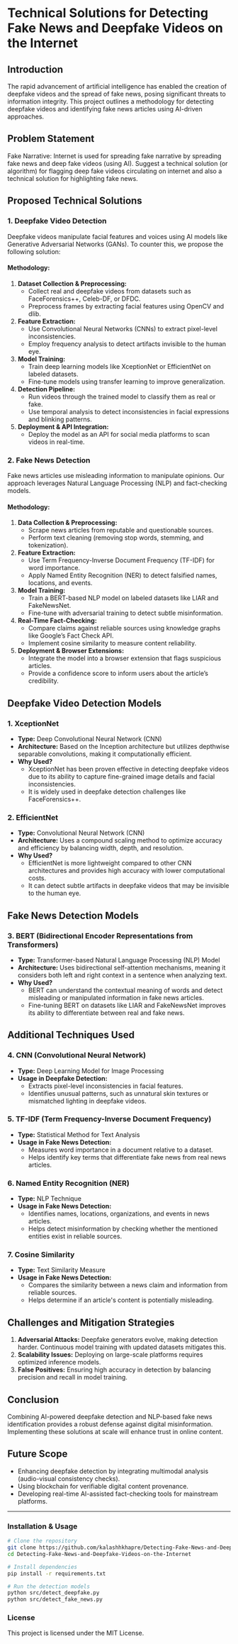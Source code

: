 # Technical Solutions for Detecting Fake News and Deepfake Videos on the Internet

## Introduction
The rapid advancement of artificial intelligence has enabled the creation of deepfake videos and the spread of fake news, posing significant threats to information integrity. This project outlines a methodology for detecting deepfake videos and identifying fake news articles using AI-driven approaches.

## Problem Statement
Fake Narrative: Internet is used for spreading fake narrative by spreading fake news and deep fake videos (using AI). Suggest a technical solution (or algorithm) for flagging deep fake videos circulating on internet and also a technical solution for highlighting fake news.

## Proposed Technical Solutions
### 1. Deepfake Video Detection
Deepfake videos manipulate facial features and voices using AI models like Generative Adversarial Networks (GANs). To counter this, we propose the following solution:

#### Methodology:
1. **Dataset Collection & Preprocessing:**
   - Collect real and deepfake videos from datasets such as FaceForensics++, Celeb-DF, or DFDC.
   - Preprocess frames by extracting facial features using OpenCV and dlib.
2. **Feature Extraction:**
   - Use Convolutional Neural Networks (CNNs) to extract pixel-level inconsistencies.
   - Employ frequency analysis to detect artifacts invisible to the human eye.
3. **Model Training:**
   - Train deep learning models like XceptionNet or EfficientNet on labeled datasets.
   - Fine-tune models using transfer learning to improve generalization.
4. **Detection Pipeline:**
   - Run videos through the trained model to classify them as real or fake.
   - Use temporal analysis to detect inconsistencies in facial expressions and blinking patterns.
5. **Deployment & API Integration:**
   - Deploy the model as an API for social media platforms to scan videos in real-time.

### 2. Fake News Detection
Fake news articles use misleading information to manipulate opinions. Our approach leverages Natural Language Processing (NLP) and fact-checking models.

#### Methodology:
1. **Data Collection & Preprocessing:**
   - Scrape news articles from reputable and questionable sources.
   - Perform text cleaning (removing stop words, stemming, and tokenization).
2. **Feature Extraction:**
   - Use Term Frequency-Inverse Document Frequency (TF-IDF) for word importance.
   - Apply Named Entity Recognition (NER) to detect falsified names, locations, and events.
3. **Model Training:**
   - Train a BERT-based NLP model on labeled datasets like LIAR and FakeNewsNet.
   - Fine-tune with adversarial training to detect subtle misinformation.
4. **Real-Time Fact-Checking:**
   - Compare claims against reliable sources using knowledge graphs like Google’s Fact Check API.
   - Implement cosine similarity to measure content reliability.
5. **Deployment & Browser Extensions:**
   - Integrate the model into a browser extension that flags suspicious articles.
   - Provide a confidence score to inform users about the article’s credibility.

## Deepfake Video Detection Models
### 1. XceptionNet
- **Type:** Deep Convolutional Neural Network (CNN)
- **Architecture:** Based on the Inception architecture but utilizes depthwise separable convolutions, making it computationally efficient.
- **Why Used?**
  - XceptionNet has been proven effective in detecting deepfake videos due to its ability to capture fine-grained image details and facial inconsistencies.
  - It is widely used in deepfake detection challenges like FaceForensics++.

### 2. EfficientNet
- **Type:** Convolutional Neural Network (CNN)
- **Architecture:** Uses a compound scaling method to optimize accuracy and efficiency by balancing width, depth, and resolution.
- **Why Used?**
  - EfficientNet is more lightweight compared to other CNN architectures and provides high accuracy with lower computational costs.
  - It can detect subtle artifacts in deepfake videos that may be invisible to the human eye.

## Fake News Detection Models
### 3. BERT (Bidirectional Encoder Representations from Transformers)
- **Type:** Transformer-based Natural Language Processing (NLP) Model
- **Architecture:** Uses bidirectional self-attention mechanisms, meaning it considers both left and right context in a sentence when analyzing text.
- **Why Used?**
  - BERT can understand the contextual meaning of words and detect misleading or manipulated information in fake news articles.
  - Fine-tuning BERT on datasets like LIAR and FakeNewsNet improves its ability to differentiate between real and fake news.

## Additional Techniques Used
### 4. CNN (Convolutional Neural Network)
- **Type:** Deep Learning Model for Image Processing
- **Usage in Deepfake Detection:**
  - Extracts pixel-level inconsistencies in facial features.
  - Identifies unusual patterns, such as unnatural skin textures or mismatched lighting in deepfake videos.

### 5. TF-IDF (Term Frequency-Inverse Document Frequency)
- **Type:** Statistical Method for Text Analysis
- **Usage in Fake News Detection:**
  - Measures word importance in a document relative to a dataset.
  - Helps identify key terms that differentiate fake news from real news articles.

### 6. Named Entity Recognition (NER)
- **Type:** NLP Technique
- **Usage in Fake News Detection:**
  - Identifies names, locations, organizations, and events in news articles.
  - Helps detect misinformation by checking whether the mentioned entities exist in reliable sources.

### 7. Cosine Similarity
- **Type:** Text Similarity Measure
- **Usage in Fake News Detection:**
  - Compares the similarity between a news claim and information from reliable sources.
  - Helps determine if an article's content is potentially misleading.

## Challenges and Mitigation Strategies
1. **Adversarial Attacks:** Deepfake generators evolve, making detection harder. Continuous model training with updated datasets mitigates this.
2. **Scalability Issues:** Deploying on large-scale platforms requires optimized inference models.
3. **False Positives:** Ensuring high accuracy in detection by balancing precision and recall in model training.

## Conclusion
Combining AI-powered deepfake detection and NLP-based fake news identification provides a robust defense against digital misinformation. Implementing these solutions at scale will enhance trust in online content.

## Future Scope
- Enhancing deepfake detection by integrating multimodal analysis (audio-visual consistency checks).
- Using blockchain for verifiable digital content provenance.
- Developing real-time AI-assisted fact-checking tools for mainstream platforms.

---

### Installation & Usage
```bash
# Clone the repository
git clone https://github.com/kalashhkhapre/Detecting-Fake-News-and-Deepfake-Videos-on-the-Internet.git
cd Detecting-Fake-News-and-Deepfake-Videos-on-the-Internet

# Install dependencies
pip install -r requirements.txt

# Run the detection models
python src/detect_deepfake.py
python src/detect_fake_news.py
```

### License
This project is licensed under the MIT License.
